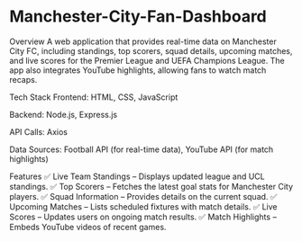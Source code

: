 # Manchester-City-Fan-Dashboard

Overview
A web application that provides real-time data on Manchester City FC, including standings, top scorers, squad details, upcoming matches, and live scores for the Premier League and UEFA Champions League. The app also integrates YouTube highlights, allowing fans to watch match recaps.

Tech Stack
Frontend: HTML, CSS, JavaScript

Backend: Node.js, Express.js

API Calls: Axios

Data Sources: Football API (for real-time data), YouTube API (for match highlights)

Features
✅ Live Team Standings – Displays updated league and UCL standings.
✅ Top Scorers – Fetches the latest goal stats for Manchester City players.
✅ Squad Information – Provides details on the current squad.
✅ Upcoming Matches – Lists scheduled fixtures with match details.
✅ Live Scores – Updates users on ongoing match results.
✅ Match Highlights – Embeds YouTube videos of recent games.


